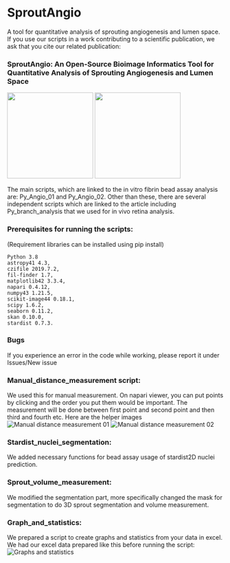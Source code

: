 # SproutAngio
A tool for quantitative analysis of sprouting angiogenesis and lumen space.
If you use our scripts in a work contributing to a scientific publication, we ask that you cite our related publication:
### SproutAngio: An Open-Source Bioimage Informatics Tool for Quantitative Analysis of Sprouting Angiogenesis and Lumen Space

<img src="https://user-images.githubusercontent.com/65368053/159856802-00f8b357-3b63-4545-a16e-eadf49d53ab8.gif" width="200" height="200">
<img src="https://user-images.githubusercontent.com/65368053/159856808-172a5a02-a893-42fa-9c66-73cbc7dceccf.gif" width="200" height="200">

The main scripts, which are linked to the in vitro fibrin bead assay analysis are: Py_Angio_01 and Py_Angio_02. 
Other than these, there are several independent scripts which are linked to the article including Py_branch_analysis that we used for in vivo retina analysis. 

### Prerequisites for running the scripts: 
(Requirement libraries can be installed using pip install)
```
Python 3.8
astropy41 4.3, 
czifile 2019.7.2, 
fil-finder 1.7, 
matplotlib42 3.3.4, 
napari 0.4.12, 
numpy43 1.21.5, 
scikit-image44 0.18.1, 
scipy 1.6.2, 
seaborn 0.11.2, 
skan 0.10.0, 
stardist 0.7.3. 
```
### Bugs
If you experience an error in the code while working, please report it under Issues/New issue

### Manual_distance_measurement script:
We used this for manual measurement. On napari viewer, you can put points by clicking and the order you put them
would be important. The measurement will be done between first point and second point and then third and fourth etc. 
Here are the helper images
![Manual distance measurement 01](https://user-images.githubusercontent.com/65368053/159269140-2bdea4d7-04dc-421e-928b-b9f4d0015efb.JPG)
![Manual distance measurement 02](https://user-images.githubusercontent.com/65368053/159269154-db81dd1d-3488-4d6d-aabf-0e06831be38a.JPG)

### Stardist_nuclei_segmentation:
We added necessary functions for bead assay usage of stardist2D nuclei prediction.

### Sprout_volume_measurement:
We modified the segmentation part, more specifically changed the mask for segmentation 
to do 3D sprout segmentation and volume measurement.

### Graph_and_statistics:
We prepared a script to create graphs and statistics from your data in excel. 
We had our excel data prepared like this before running the script:
![Graphs and statistics](https://user-images.githubusercontent.com/65368053/159269242-29f25aaa-b687-4fd3-8457-56b83cdb7ea0.JPG)

